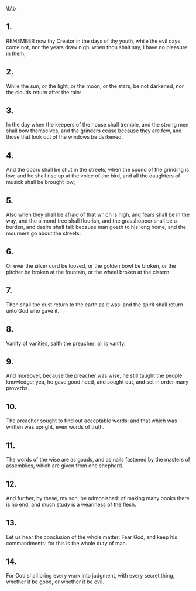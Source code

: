 \b\b
## 1.
REMEMBER now thy Creator in the days of thy youth, while the evil days come not, nor the years draw nigh, when thou shalt say, I have no pleasure in them;
## 2.
While the sun, or the light, or the moon, or the stars, be not darkened, nor the clouds return after the rain:
## 3.
In the day when the keepers of the house shall tremble, and the strong men shall bow themselves, and the grinders cease because they are few, and those that look out of the windows be darkened,
## 4.
And the doors shall be shut in the streets, when the sound of the grinding is low, and he shall rise up at the voice of the bird, and all the daughters of musick shall be brought low;
## 5.
Also when they shall be afraid of that which is high, and fears shall be in the way, and the almond tree shall flourish, and the grasshopper shall be a burden, and desire shall fail: because man goeth to his long home, and the mourners go about the streets:
## 6.
Or ever the silver cord be loosed, or the golden bowl be broken, or the pitcher be broken at the fountain, or the wheel broken at the cistern.
## 7.
Then shall the dust return to the earth as it was: and the spirit shall return unto God who gave it.
## 8.
Vanity of vanities, saith the preacher; all is vanity.
## 9.
And moreover, because the preacher was wise, he still taught the people knowledge; yea, he gave good heed, and sought out, and set in order many proverbs.
## 10.
The preacher sought to find out acceptable words: and that which was written was upright, even words of truth.
## 11.
The words of the wise are as goads, and as nails fastened by the masters of assemblies, which are given from one shepherd.
## 12.
And further, by these, my son, be admonished: of making many books there is no end; and much study is a weariness of the flesh.
## 13.
Let us hear the conclusion of the whole matter: Fear God, and keep his commandments: for this is the whole duty of man.
## 14.
For God shall bring every work into judgment, with every secret thing, whether it be good, or whether it be evil.

